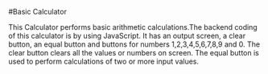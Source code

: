 #Basic Calculator

This Calculator performs basic arithmetic calculations.The backend coding of this calculator is by using JavaScript. It has an output screen, a clear button, an equal button and buttons for numbers 1,2,3,4,5,6,7,8,9 and 0. The clear button clears all the values or numbers on screen. The equal button is used to perform calculations of two or more input values.
